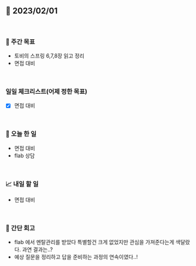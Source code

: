 ## 📅 2023/02/01

<br/>

### 🏹 주간 목표

- 토비의 스프링 6,7,8장 읽고 정리
- 면접 대비

<br/>

### 일일 체크리스트(어제 정한 목표)

- [x] 면접 대비

<br/>

### 💯 오늘 한 일

- 면접 대비
- flab 상담

<br/>

### 📈 내일 할 일

- 면접 대비

<br/>

### 🧐 간단 회고

- flab 에서 멘탈관리를 받았다 특별할건 크게 없었지만 관심을 가져준다는게 색달랐다. 과연 결과는..?
- 예상 질문을 정리하고 답을 준비하는 과정의 연속이였다..!